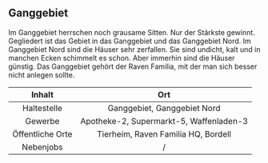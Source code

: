 ## Ganggebiet

Im Ganggebiet herrschen noch grausame Sitten. Nur der Stärkste gewinnt. Gegliedert ist das Gebiet in das Ganggebiet und das Ganggebiet Nord. Im Ganggebiet Nord sind die Häuser sehr zerfallen. Sie sind undicht, kalt und in manchen Ecken schimmelt es schon. Aber immerhin sind die Häuser günstig. Das Ganggebiet gehört der Raven Familia, mit der man sich besser nicht anlegen sollte.

| Inhalt | Ort |
| :-: | :-: |
| Haltestelle | Ganggebiet, Ganggebiet Nord |
| Gewerbe | Apotheke-2, Supermarkt-5, Waffenladen-3 |
| Öffentliche Orte | Tierheim, Raven Familia HQ, Bordell |
| Nebenjobs | / |
